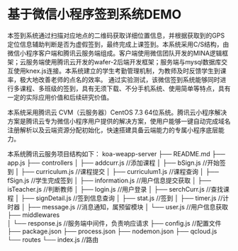 # 基于微信小程序签到系统DEMO

本签到系统通过扫描对应地点的二维码获取详细位置信息，并根据获取到的GPS定位信息辅助判断是否为虚假签到，最终完成上课签到。本系统采用C/S结构，由微信小程序客户端和腾讯云服务端组成。客户端使用微信团队开发的MINA逻辑框架；云服务端使用腾讯云开发的wafer-2后端开发框架；服务端与mysql数据库交互使用knex.js连接。本系统建立的学生考勤管理机制，为教师及时反馈学生到课率，极大地改善老师的点名的效率。
通过实验测试，该微信签到系统能够同时进行多课程、多班级的签到，具有无须下载、不分手机系统、使用简单等特点，具有一定的实际应用价值和后续研究价值。

本系统采用腾讯云 CVM（云服务器）CentOS 7.3 64位系统。腾讯云小程序解决方案是腾讯云专为微信小程序用户提供的解决方案，使用户能够一键自动完成域名注册解析以及云端资源分配初始化，快速搭建具备云端能力的专属小程序底层能力。

本系统腾讯云服务项目结构如下：
koa-weapp-server
├── README.md
├── app.js
├── controllers
│   ├── addcurr.js  //添加课程
│   ├── bSign.js	//开始签到
│   ├── curriculum.js  //课程提交
│   ├── curriculum1.js  //课程查询
│   ├── fSign.js  //学生完成签到
│   ├── information.js  //用户信息提交获取
│   ├── isTeacher.js  //判断教师
│   ├── login.js  //用户登录
│   ├── serchCurr.js  //查找课程
│   ├── signDetail.js  //签到信息查询
│   ├── stat.js  //签到
│   ├── timer.js  //计时器
│   ├── message.js  //消息通知，属预留模块
│   └── user.js  //用户信息获取
├── middlewares  
│   └── response.js  //服务端中间件，负责响应请求
├── config.js  //配置文件
├── package.json
├── process.json
├── nodemon.json
├── qcloud.js
└── routes
    └── index.js  //路由

